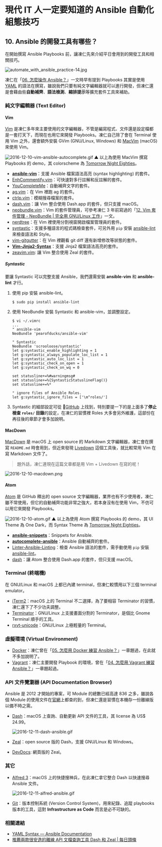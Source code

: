 # 現代 IT 人一定要知道的 Ansible 自動化組態技巧

## 10. Ansible 的開發工具有哪些？

在開始撰寫 Ansible Playbooks 前，讓凍仁先來介紹平日會用到的開發工具和相關技巧。

![automate_with_ansible_practice-14.jpg](imgs/automate_with_ansible_practice-14.jpg)

凍仁在「[06. 怎麼操作 Ansible？](06.how-to-use-ansible.md)」一文時早有提到 Playbooks 其實是使用 [YAML][yaml_wikipedia] 的語法在撰寫，雖說我們只要有純文字編輯器就可以進行開發，但凍仁還是會藉由些**自動補齊**、**語法檢測**、**縮排提示**等擴充套件工具來補助。

[yaml_wikipedia]: https://zh.wikipedia.org/wiki/YAML


### 純文字編輯器 (Text Editor)

#### Vim

[Vim][vim] 是凍仁多年來主要使用的文字編輯器，不管是編寫程式、文件還是設定檔都是一套打天下，而現在也用它來開發 Playbooks。凍仁自己除了會在 Terminal 使用 Vim 之外，還會額外安裝 GVim (GNU/Linux, Windows) 和 [MacVim][macvim] (macOS) 來使用 Vim。

[vim]: http://www.vim.org/
[macvim]: https://github.com/macvim-dev/macvim

![2016-12-10-vim-ansible-autocomplete.gif](imgs/2016-12-10-vim-ansible-autocomplete.gif)
▲ 以上為使用 MacVim 撰寫 Playbooks 的 demo，其 colorscheme 為 [Tomorrow Night Eighties][vim_tomorrow_night_eighties]。

[vim_tomorrow_night_eighties]: https://github.com/chriskempson/vim-tomorrow-theme/blob/master/colors/Tomorrow-Night-Eighties.vim

- [**ansible-vim**][ansible-vim]：支援 Ansible 檔案語法高亮 (syntax highlighting) 的套件。
- [EnhCommentify.vim][enhcommentify.vim]：可快速對多行註解和反註解的套件。
- [YouCompleteMe][youcompleteme]：自動補齊文字的套件。
- [ag.vim][ag.vim]：在 Vim 裡跑 ag 的套件。
- [ctrlp.vim][ctrlp.vim]：模糊搜尋檔案的套件。
- [dash.vim][dash.vim]：讓 Vim 整合使用 Dash.app 的套件，但只支援 macOS。
- [neobundle.vim][neobundle.vim]：Vim 的套件管理員，可參考凍仁 3 年前寫過的「[12. Vim 套件管理 - NeoBundle | 完全用 GNU/Linux 工作][working_on_gnu_linux_vim_neobundle]」一文。
- [nerdtree][nerdtree]：在 Vim 裡使用分割視窗開啟檔案管理員的套件。
- [syntastic][syntastic]：支援多種語言的程式碼檢查套件，可另外用 `pip` 安裝 [ansible-lint][ansible-lint] 來檢查語法和 Style。
- [vim-gitgutter][vim-gitgutter]：在 Vim 裡觀看 git diff 還有新增修改等狀態的套件。
- [**Vim-Jinja2-Syntax**][vim-jinja2-syntax]：支援 Jinja2 檔案語法高亮的套件。
- [zeavim.vim][zeavim.vim]: 讓 Vim 整合使用 Zeal 的套件。

[ag.vim]: https://github.com/rking/ag.vim
[ansible-lint]: https://github.com/willthames/ansible-lint
[ansible-vim]: https://github.com/pearofducks/ansible-vim
[ctrlp.vim]: https://github.com/kien/ctrlp.vim
[dash.vim]: https://github.com/rizzatti/dash.vim
[enhcommentify.vim]: http://www.vim.org/scripts/script.php?script_id=23
[neobundle.vim]: https://github.com/Shougo/neobundle.vim
[nerdtree]: https://github.com/scrooloose/nerdtree
[syntastic]: https://github.com/vim-syntastic/syntastic
[vim-gitgutter]: https://github.com/airblade/vim-gitgutter
[vim-jinja2-syntax]: https://github.com/Glench/Vim-Jinja2-Syntax
[working_on_gnu_linux_vim_neobundle]: http://ithelp.ithome.com.tw/articles/10131427
[youcompleteme]: https://github.com/Valloric/YouCompleteMe
[zeavim.vim]: https://github.com/KabbAmine/zeavim.vim


##### Syntastic

要讓 Syntastic 可以完整支援 Ansible，我們還需安裝 **ansible-vim** 和 **ansible-lint** 才行。

1. 使用 pip 安裝 ansible-lint。

    ```
    $ sudo pip install ansible-lint
    ```

2. 使用 NeoBundle 安裝 Syntastic 和 ansible-vim，並調整設定。

    ```
    $ vi ~/.vimrc
    ...
    " ansible-vim
    NeoBundle 'pearofducks/ansible-vim'

    " Syntastic
    NeoBundle 'scrooloose/syntastic'
    let g:syntastic_enable_highlighting = 1
    let g:syntastic_always_populate_loc_list = 1
    let g:syntastic_auto_loc_list = 1
    let g:syntastic_check_on_open = 1
    let g:syntastic_check_on_wq = 0

    set statusline+=%#warningmsg#
    set statusline+=%{SyntasticStatuslineFlag()}
    set statusline+=%*

    " ignore files of Ansible Roles.
    let g:syntastic_ignore_files = ['\m^roles/']
    ```

3. Syntastic 的細部設定可從 [GitHub][syntastic] 上找到，特別要提一下的是上面多了**停止檢查 `roles/` 目錄**的設定，在凍仁的習慣裡 Roles 大多會另外維護，這部份在再往後的章節才會多加說明。


#### MacDown

[MacDown][macdown_official] 是 macOS 上 open source 的 Markdown 文字編輯器，凍仁會在撰寫 `README.md` 時會用到，但近來發現 [Livedown][livedown] 這個工具後，就比較常用 Vim 在寫 Markdown 文件了。

> 題外話，凍仁連現在這篇文章都是用 Vim + Livedown 在寫的呢！

[macdown_official]: http://macdown.uranusjr.com
[livedown]: https://github.com/shime/livedown

![2016-12-10-macdown.png](imgs/2016-12-10-macdown.png)

#### Atom

[Atom][atom_official] 是 GitHub 釋出的 open source 文字編輯器，業界也有不少使用者，凍仁雖不常使用，但它的自動補齊功能非常之強大，若本身沒有在使用 Vim，不仿可以用它來開發 Playbooks。

[atom_official]: https://atom.io

![2016-12-10-atom.gif](imgs/2016-12-10-atom-ansible-autocomplete.gif)
▲ 以上為使用 Atom 撰寫 Playbooks 的 demo，其 UI Theme 為 One Dark，而 Syntax Theme 為 [Tomorrow Night Eighties][atom_tomorrow_night_eighties]。

[atom_tomorrow_night_eighties]: https://atom.io/themes/tomorrow-night-eighties

- [**ansible-snippets**][atom_ansible-snippets]：Snippets for Ansible.
- [**autocomplete-ansible**][atom_autocomplete_ansible]：Ansible 自動補齊的套件。
- [Linter-Ansible-Linting][atom_linter_ansible_linting]：檢查 Ansible 語法的套件，需手動使用 `pip` 安裝 [ansible-lint][ansible-lint]。
- [dash][atom_dash]：讓 Atom 整合使用 Dash.app 的套件，但只支援 macOS。

[atom_ansible-snippets]: https://atom.io/packages/ansible-snippets
[atom_autocomplete_ansible]: https://atom.io/packages/autocomplete-ansible
[atom_linter_ansible_linting]: https://atom.io/packages/linter-ansible-linting 
[atom_dash]: https://atom.io/packages/dash


### Terminal (終端機)

在 GNU/Linux 和 macOS 上都已內建 terminal，但凍仁較慣用以下三個 terminal emulator。

- [iTerm2][iterm2]：macOS 上的 Terminal 不二選擇，為了要相容 Terminator 的習慣，凍仁還下了不少功夫調整。
- [Terminator][terminator]：GNU/Linux 上支援畫面分割的 Terminator，是個比 Gnome Terminal 順手的工具。
- [rxvt-unicode][urxvt]：GNU/Linux 上極輕量的 Terminal。

[iterm2]: https://www.iterm2.com
[terminator]: https://gnometerminator.blogspot.tw/p/introduction.html
[urxvt]: http://software.schmorp.de/pkg/rxvt-unicode.html


### 虛擬環境 (Virtual Environment)

- [Docker][docker_official]：凍仁曾在「[05. 怎麼用 Docker 練習 Ansible？](05.how-to-practive-ansible-with-docker.md)」一章題過，在此就不多加說明了。
- [Vagrant][vagrant_official]：凍仁主要開發 Playbook 的環境，曾在「[04. 怎麼用 Vagrant 練習 Ansible？](04.how-to-practive-ansible-with-vagrant.md)」一章題起過。

[docker_official]: https://www.docker.com
[vagrant_official]: https://www.vagrantup.com


### API 文件覽瀏器 (API Documentation Browser)

Ansible 是 2012 才開始的專案，可 Module 的總數已經高達 836 之多，雖說各個 Module 的使用文件在[官網][ansible_all_module]上都查的到，但凍仁還是習慣在本機存一份離線版以備不時之需。

[ansible_all_module]: http://docs.ansible.com/ansible/list_of_all_modules.html#

- [Dash][dash_official]：macOS 上查詢、自動更新 API 文件的工具，其 license 為 US$ 24.99。

    ![2016-12-11-dash-ansible.gif](imgs/2016-12-11-dash-ansible.gif)

- [Zeal][zeal_official]：open source 版的 Dash，支援 GNU/Linux 和 Windows。
- [DevDocs][devdocs]: 網頁版的 Zeal。

[dash_official]: https://kapeli.com/dash
[zeal_official]: https://zealdocs.org
[devdocs]: http://devdocs.io/


### 其它

- [Alfred 3][alfred_official]：macOS 上的快捷搜神兵，在此凍仁拿它整合 Dash 以快速搜尋 Ansible 文件。

    ![2016-12-11-alfred-ansible.gif](imgs/2016-12-11-alfred-ansible.gif)

- [Git][git_official]：版本控制系統 (Version Control System)，用來紀錄、追蹤 playbooks 版本的工具，這對 **Infrastructure as Code** 而言是必不可缺的。

[alfred_official]: https://www.alfredapp.com
[git_official]: https://git-scm.com

### 相關連結

- [YAML Syntax — Ansible Documentation](https://docs.ansible.com/ansible/YAMLSyntax.html)
- [推薦兩款很安逸的離線 API 文檔查詢工具 Dash 和 Zeal | 每日頭條](https://kknews.cc/zh-tw/tech/2aa9mnz.html)
